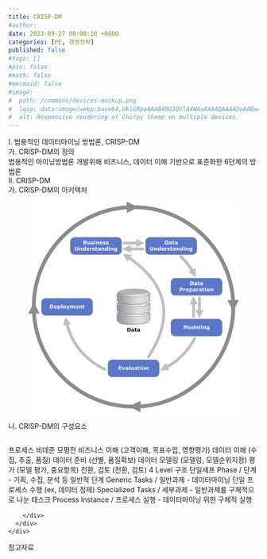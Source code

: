 ```yaml
---
title: CRISP-DM
#author: 
date: 2023-09-27 00:00:10 +0800
categories: [PE, 경영전략]
published: false
#tags: []
#pin: false
#math: false
#mermaid: false
#image:
#  path: /commons/devices-mockup.png
#  lqip: data:image/webp;base64,UklGRpoAAABXRUJQVlA4WAoAAAAQAAAADwAABwAAQUxQSDIAAAARL0AmbZurmr57yyIiqE8oiG0bejIYEQTgqiDA9vqnsUSI6H+oAERp2HZ65qP/VIAWAFZQOCBCAAAA8AEAnQEqEAAIAAVAfCWkAALp8sF8rgRgAP7o9FDvMCkMde9PK7euH5M1m6VWoDXf2FkP3BqV0ZYbO6NA/VFIAAAA
#  alt: Responsive rendering of Chirpy theme on multiple devices.
---
```


<div class="post-wrap">
  <div class="para">
    <div class="para-title">
      I. 범용적인 데이터마이닝 방법론, CRISP-DM
    </div>
    <div class="para-cntnt">
      <div class="para">
        <div class="para-title">
          가. CRISP-DM의 정의
        </div>
        <div class="para-cntnt">
            범용적인 마이닝방법론 개발위해 비즈니스, 데이터 이해 기반으로 표준화한 6단계의 방법론
        </div>
      </div>
    </div>
  </div>
  
  <div class="para">
    <div class="para-title">
      II. CRISP-DM
    </div>
    <div class="para-cntnt">
      <div class="para">
        <div class="para-title">
          가. CRISP-DM의 아키텍처
        </div>
        <div class="para-cntnt">
          <figure class="post-figure">
            <img src="/assets/img/posts/CRISP-DM.png" alt="CRISP-DM">
<!--            <figcaption>Source: Unveiling the Metaverse: Exploring Emerging Trends, Multifaceted Perspectives, and Future Challenges</figcaption>-->
          </figure>
        </div>
      </div>
      <div class="para">
        <div class="para-title">
          나. CRISP-DM의 구성요소
        </div>
        <div class="para-cntnt">
          <table class="post-table">
          </table>
          프로세스 비데준 모평전
  비즈니스 이해 (고객이해, 목표수립, 영향평가)
  데이터 이해 (수집, 추출, 품질)
  데이터 준비 (선별, 품질확보)
  데이터 모델링 (모델링, 모델순위지정)
  평가 (모델 평가, 중요항목)
  전환, 검토 (전환, 검토)
4 Level 구조 단일세프
  Phase / 단계 - 기획, 수집, 분석 등 일반적 단계
  Generic Tasks / 일반과제 - 데이터마이닝 단일 프로세스 수행 (ex, 데이터 정제)
  Specialized Tasks / 세부과제 - 일반과제를 구체적으로 나눈 태스크
  Process Instance / 프로세스 실행 - 데이터마이닝 위한 구체적 실행

        </div>
      </div>
    </div>
  </div>

  <div class="refr-wrap">
    <div class="refr-title">
        참고자료
    </div>
    <ol class="refr-list">
    <!--    <li>(나현식, 최대선) <a target="_blank" href="https://scienceon.kisti.re.kr/commons/util/originalView.do?cn=JAKO202225948430499&oCn=JAKO202225948430499&dbt=JAKO&journal=NJOU00291864">메타버스 보안 위협 요소 및 대응 방안 검토</a></li>-->
    <!--    <li>(M. Uddin, S. Manickam, H. Ullah, M. Obaidat and A. Dandoush) <a target="_blank" href="https://ieeexplore.ieee.org/abstract/document/10138386">Unveiling the Metaverse: Exploring Emerging Trends, Multifaceted Perspectives, and Future Challenges</a></li>-->
    </ol>
  </div>
</div>
